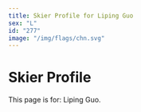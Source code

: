 ```yaml
---
title: Skier Profile for Liping Guo
sex: "L"
id: "277"
image: "/img/flags/chn.svg" 
---
```


# Skier Profile

This page is for: Liping Guo.
    